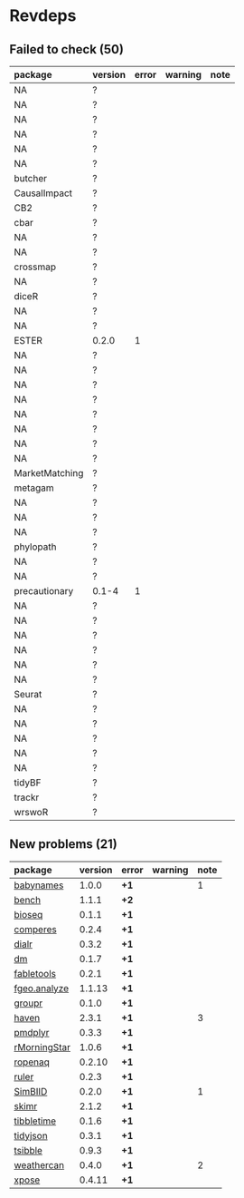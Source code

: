 # Revdeps

## Failed to check (50)

|package        |version |error |warning |note |
|:--------------|:-------|:-----|:-------|:----|
|NA             |?       |      |        |     |
|NA             |?       |      |        |     |
|NA             |?       |      |        |     |
|NA             |?       |      |        |     |
|NA             |?       |      |        |     |
|NA             |?       |      |        |     |
|butcher        |?       |      |        |     |
|CausalImpact   |?       |      |        |     |
|CB2            |?       |      |        |     |
|cbar           |?       |      |        |     |
|NA             |?       |      |        |     |
|NA             |?       |      |        |     |
|crossmap       |?       |      |        |     |
|NA             |?       |      |        |     |
|diceR          |?       |      |        |     |
|NA             |?       |      |        |     |
|NA             |?       |      |        |     |
|ESTER          |0.2.0   |1     |        |     |
|NA             |?       |      |        |     |
|NA             |?       |      |        |     |
|NA             |?       |      |        |     |
|NA             |?       |      |        |     |
|NA             |?       |      |        |     |
|NA             |?       |      |        |     |
|NA             |?       |      |        |     |
|NA             |?       |      |        |     |
|MarketMatching |?       |      |        |     |
|metagam        |?       |      |        |     |
|NA             |?       |      |        |     |
|NA             |?       |      |        |     |
|NA             |?       |      |        |     |
|phylopath      |?       |      |        |     |
|NA             |?       |      |        |     |
|NA             |?       |      |        |     |
|precautionary  |0.1-4   |1     |        |     |
|NA             |?       |      |        |     |
|NA             |?       |      |        |     |
|NA             |?       |      |        |     |
|NA             |?       |      |        |     |
|NA             |?       |      |        |     |
|NA             |?       |      |        |     |
|Seurat         |?       |      |        |     |
|NA             |?       |      |        |     |
|NA             |?       |      |        |     |
|NA             |?       |      |        |     |
|NA             |?       |      |        |     |
|NA             |?       |      |        |     |
|tidyBF         |?       |      |        |     |
|trackr         |?       |      |        |     |
|wrswoR         |?       |      |        |     |

## New problems (21)

|package                                  |version |error  |warning |note |
|:----------------------------------------|:-------|:------|:-------|:----|
|[babynames](problems.md#babynames)       |1.0.0   |__+1__ |        |1    |
|[bench](problems.md#bench)               |1.1.1   |__+2__ |        |     |
|[bioseq](problems.md#bioseq)             |0.1.1   |__+1__ |        |     |
|[comperes](problems.md#comperes)         |0.2.4   |__+1__ |        |     |
|[dialr](problems.md#dialr)               |0.3.2   |__+1__ |        |     |
|[dm](problems.md#dm)                     |0.1.7   |__+1__ |        |     |
|[fabletools](problems.md#fabletools)     |0.2.1   |__+1__ |        |     |
|[fgeo.analyze](problems.md#fgeoanalyze)  |1.1.13  |__+1__ |        |     |
|[groupr](problems.md#groupr)             |0.1.0   |__+1__ |        |     |
|[haven](problems.md#haven)               |2.3.1   |__+1__ |        |3    |
|[pmdplyr](problems.md#pmdplyr)           |0.3.3   |__+1__ |        |     |
|[rMorningStar](problems.md#rmorningstar) |1.0.6   |__+1__ |        |     |
|[ropenaq](problems.md#ropenaq)           |0.2.10  |__+1__ |        |     |
|[ruler](problems.md#ruler)               |0.2.3   |__+1__ |        |     |
|[SimBIID](problems.md#simbiid)           |0.2.0   |__+1__ |        |1    |
|[skimr](problems.md#skimr)               |2.1.2   |__+1__ |        |     |
|[tibbletime](problems.md#tibbletime)     |0.1.6   |__+1__ |        |     |
|[tidyjson](problems.md#tidyjson)         |0.3.1   |__+1__ |        |     |
|[tsibble](problems.md#tsibble)           |0.9.3   |__+1__ |        |     |
|[weathercan](problems.md#weathercan)     |0.4.0   |__+1__ |        |2    |
|[xpose](problems.md#xpose)               |0.4.11  |__+1__ |        |     |

